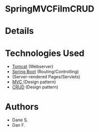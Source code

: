 # SpringMVCFilmCRUD

# Details

# Technologies Used

* <a href="https://tomcat.apache.org/">Tomcat</a> (Webserver)
* <a href="https://spring.io/projects/spring-boot">Spring Boot</a> (Routing/Controlling)
* <a href="https://www.oracle.com/java/technologies/jspt.html"></a> (Server-rendered Pages/Servlets)
* <a href="https://en.wikipedia.org/wiki/Model%E2%80%93view%E2%80%93controller">MVC </a> (Design pattern)
* <a href="https://en.wikipedia.org/wiki/Create,_read,_update_and_delete">CRUD</a> (Design pattern)

# Authors

* Dane S.
* Dan F.